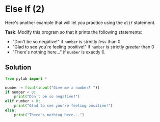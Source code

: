 # Else If (2)

Here's another example that will let you practice using the `elif` statement.

**Task:** Modify this program so that it prints the following statements:
* "Don't be so negative!" if `number` is strictly *less* than 0
* "Glad to see you're feeling positive!" if `number` is strictly *greater* than 0
* "There's nothing here..." if `number` is exactly 0.

## Solution
```python
from pylab import *

number = float(input("Give me a number! "))
if number < 0:
    print("Don't be so negative!")
elif number > 0:
    print("Glad to see you're feeling positive!")
else:
    print("There's nothing here...")
```
